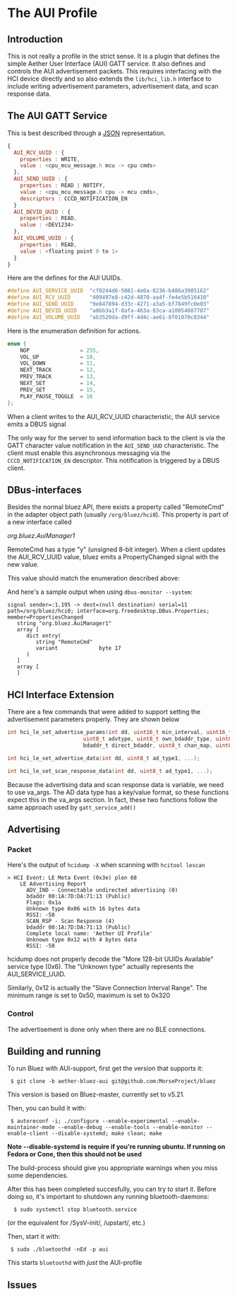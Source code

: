The AUI Profile
======================

## Introduction

This is not really a profile in the strict sense. It is a plugin that defines
the simple Aether User Interface (AUI) GATT service.  It also defines and
controls the AUI advertisement packets.  This requires interfacing with the HCI
device directly and so also extends the `lib/hci_lib.h` interface to include
writing advertisement parameters, advertisement data, and scan response data.

## The AUI GATT Service

This is best described through a [JSON](http://json.org) representation.

```javascript
{
  AUI_RCV_UUID : {
    properties : WRITE,
    value : <cpu_mcu_message.h mcu -> cpu cmds>
  },
  AUI_SEND_UUID : {
    properties : READ | NOTIFY,
    value : <cpu_mcu_message.h cpu -> mcu cmds>,
    descriptors : CCCD_NOTIFICATION_EN
  }
  AUI_DEVID_UUID : {
    properties : READ,
    value : <DEV1234>
  },
  AUI_VOLUME_UUID : {
    properties : READ,
    value : <floating point 0 to 1>
  }
}
```

Here are the defines for the AUI UUIDs.

```c
#define AUI_SERVICE_UUID  "cf0244d6-5081-4e0a-8236-b486a3985162"
#define AUI_RCV_UUID      "409497e8-c42d-4870-aa4f-fe4e5b516410"
#define AUI_SEND_UUID     "9e847894-d33c-4271-a3a5-bf7849fc0e03"
#define AUI_DEVID_UUID    "a8bb3a1f-0afa-463a-83ca-a10054087787"
#define AUI_VOLUME_UUID   "ab3520da-d9ff-4d4c-ae61-8f01070c8344"
```

Here is the enumeration definition for actions.

```c
enum {
	NOP                = 255,
	VOL_UP             = 10,
	VOL_DOWN           = 11,
	NEXT_TRACK         = 12,
	PREV_TRACK         = 13,
	NEXT_SET           = 14,
	PREV_SET           = 15,
	PLAY_PAUSE_TOGGLE  = 16
};
```

When a client writes to the AUI_RCV_UUID characteristic, the AUI service emits a
DBUS signal

The only way for the server to send information back to the client is via the
GATT character value notification in the `AUI_SEND_UUD` characteristic. The client
must enable this asynchronous messaging via the `CCCD_NOTIFICATION_EN` descriptor.
This notification is triggered by a DBUS client.

## DBus-interfaces

Besides the normal bluez API, there exists a property called "RemoteCmd" in the
adapter object path (usually `/org/bluez/hci0`). This property is part of a new
interface called

_org.bluez.AuiManager1_

RemoteCmd has a type "y" (unsigned 8-bit integer).  When a client updates the
AUI_RCV_UUID value, bluez emits a PropertyChanged signal with the new value.

This value should match the enumeration described above:

And here's a sample output when using `dbus-monitor --system`:

```
signal sender=:1.195 -> dest=(null destination) serial=11 path=/org/bluez/hci0; interface=org.freedesktop.DBus.Properties; member=PropertiesChanged
   string "org.bluez.AuiManager1"
   array [
      dict entry(
         string "RemoteCmd"
         variant             byte 17
      )
   ]
   array [
   ]
```

## HCI Interface Extension

There are a few commands that were added to support setting the advertisement
parameters properly.  They are shown below


```c
int hci_le_set_advertise_params(int dd, uint16_t min_interval, uint16_t max_interval,
                        uint8_t advtype, uint8_t own_bdaddr_type, uint8_t direct_bdaddr_type,
                        bdaddr_t direct_bdaddr, uint8_t chan_map, uint8_t filter, int to);

int hci_le_set_advertise_data(int dd, uint8_t ad_type1, ...);

int hci_le_set_scan_response_data(int dd, uint8_t ad_type1, ...);
```

Because the advertising data and scan response data is variable, we need to use
va_args.  The AD data type has a key/value format, so these functions expect this
in the va_args section.  In fact, these two functions follow the same approach used
by `gatt_service_add()`

## Advertising

### Packet

Here's the output of `hcidump -X` when scanning with `hcitool lescan`

```
> HCI Event: LE Meta Event (0x3e) plen 68
    LE Advertising Report
      ADV_IND - Connectable undirected advertising (0)
      bdaddr 00:1A:7D:DA:71:13 (Public)
      Flags: 0x1a
      Unknown type 0x06 with 16 bytes data
      RSSI: -50
      SCAN_RSP - Scan Response (4)
      bdaddr 00:1A:7D:DA:71:13 (Public)
      Complete local name: 'Aether UI Profile'
      Unknown type 0x12 with 4 bytes data
      RSSI: -50
```

hcidump does not properly decode the "More 128-bit UUIDs Available" service
type (0x6).  The "Unknown type" actually represents the AUI_SERVICE_UUID.

Similarly, 0x12 is actually the "Slave Connection Interval Range". The minimum
range is set to 0x50, maximum is set to 0x320

### Control

The advertisement is done only when there are no BLE connections.



## Building and running

   To run Bluez with AUI-support, first get the version that supports it:
```
 $ git clone -b aether-bluez-aui git@github.com:MorseProject/bluez
```

   This version is based on Bluez-master, currently set to v5.21.

   Then, you can build it with:

```
 $ autoreconf -i; ./configure --enable-experimental --enable-maintainer-mode --enable-debug --enable-tools --enable-monitor --enable-client --disable-systemd; make clean; make
```
__Note --disable-systemd is require if you're running ubuntu. If running on Fedora or Cone, then this should not be used__

   The build-process should give you appropriate warnings when you miss some
   dependencies.

   After this has been completed succesfully, you can try to start it. Before
   doing so, it's important to shutdown any running bluetooth-daemons:

```
  $ sudo systemctl stop bluetooth.service
```

   (or the equivalent for /SysV-init/, /upstart/, etc.)

   Then, start it with:

```
 $ sudo ./bluetoothd -nEd -p aui
```

   This starts `bluetoothd` with _just_ the AUI-profile

## Issues

